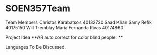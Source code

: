 # SOEN357Team
Team Members
Christos Karabatsos 40132730
Saad Khan
Samy Refik 40175150
Will Tremblay
Maria Fernanda Rivas 40174860

Project Idea
**AR auto correct for color blind people. **

Languages
To Be Discussed.
